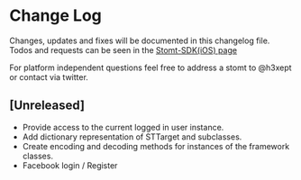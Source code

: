 # Change Log
Changes, updates and fixes will be documented in this changelog file.
Todos and requests can be seen in the [Stomt-SDK(iOS) page](https://www.stomt.com/stomt-ios-sdk)

For platform independent questions feel free to address a stomt to @h3xept or contact via twitter.


## [Unreleased]
- Provide access to the current logged in user instance.
- Add dictionary representation of STTarget and subclasses.
- Create encoding and decoding methods for instances of the framework classes.
- Facebook login / Register